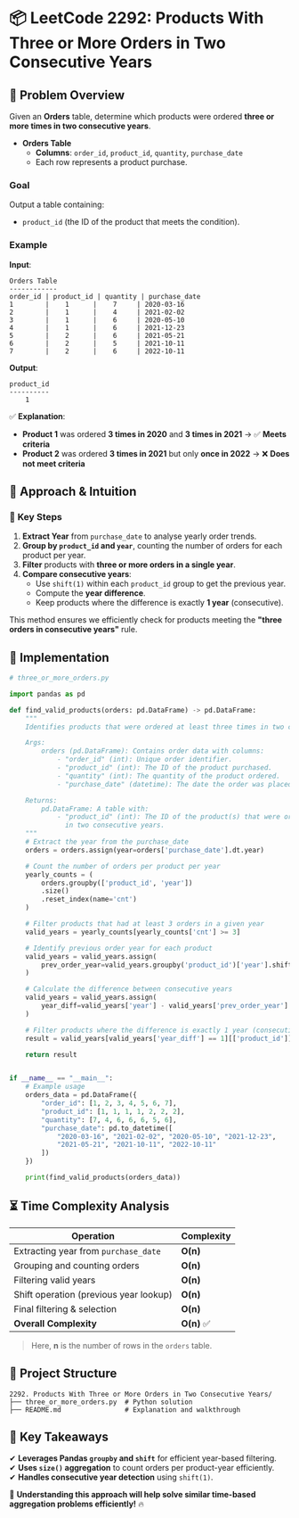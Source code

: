 # 📦 **LeetCode 2292: Products With Three or More Orders in Two Consecutive Years**  

## 📌 **Problem Overview**  
Given an **Orders** table, determine which products were ordered **three or more times in two consecutive years**.

- **Orders Table**  
  - **Columns**: `order_id`, `product_id`, `quantity`, `purchase_date`
  - Each row represents a product purchase.  

### **Goal**  
Output a table containing:
- `product_id` (the ID of the product that meets the condition).

### **Example**  
**Input**:  
```
Orders Table
------------
order_id | product_id | quantity | purchase_date
1        |    1      |    7     | 2020-03-16
2        |    1      |    4     | 2021-02-02
3        |    1      |    6     | 2020-05-10
4        |    1      |    6     | 2021-12-23
5        |    2      |    6     | 2021-05-21
6        |    2      |    5     | 2021-10-11
7        |    2      |    6     | 2022-10-11
```

**Output**:  
```
product_id
----------
    1
```

✅ **Explanation**:  
- **Product 1** was ordered **3 times in 2020** and **3 times in 2021** → ✅ **Meets criteria**  
- **Product 2** was ordered **3 times in 2021** but only **once in 2022** → ❌ **Does not meet criteria**  

## 🚀 **Approach & Intuition**  

### 🔹 **Key Steps**  
1. **Extract Year** from `purchase_date` to analyse yearly order trends.  
2. **Group by `product_id` and `year`**, counting the number of orders for each product per year.  
3. **Filter** products with **three or more orders in a single year**.  
4. **Compare consecutive years**:
   - Use `shift(1)` within each `product_id` group to get the previous year.
   - Compute the **year difference**.
   - Keep products where the difference is exactly **1 year** (consecutive).  

This method ensures we efficiently check for products meeting the **"three orders in consecutive years"** rule.

## 📝 **Implementation**  

```python
# three_or_more_orders.py

import pandas as pd

def find_valid_products(orders: pd.DataFrame) -> pd.DataFrame:
    """
    Identifies products that were ordered at least three times in two consecutive years.

    Args:
        orders (pd.DataFrame): Contains order data with columns:
            - "order_id" (int): Unique order identifier.
            - "product_id" (int): The ID of the product purchased.
            - "quantity" (int): The quantity of the product ordered.
            - "purchase_date" (datetime): The date the order was placed.

    Returns:
        pd.DataFrame: A table with:
            - "product_id" (int): The ID of the product(s) that were ordered three or more times
              in two consecutive years.
    """
    # Extract the year from the purchase_date
    orders = orders.assign(year=orders['purchase_date'].dt.year)

    # Count the number of orders per product per year
    yearly_counts = (
        orders.groupby(['product_id', 'year'])
        .size()
        .reset_index(name='cnt')
    )

    # Filter products that had at least 3 orders in a given year
    valid_years = yearly_counts[yearly_counts['cnt'] >= 3]

    # Identify previous order year for each product
    valid_years = valid_years.assign(
        prev_order_year=valid_years.groupby('product_id')['year'].shift(1)
    )

    # Calculate the difference between consecutive years
    valid_years = valid_years.assign(
        year_diff=valid_years['year'] - valid_years['prev_order_year']
    )

    # Filter products where the difference is exactly 1 year (consecutive years)
    result = valid_years[valid_years['year_diff'] == 1][['product_id']].drop_duplicates()

    return result


if __name__ == "__main__":
    # Example usage
    orders_data = pd.DataFrame({
        "order_id": [1, 2, 3, 4, 5, 6, 7],
        "product_id": [1, 1, 1, 1, 2, 2, 2],
        "quantity": [7, 4, 6, 6, 6, 5, 6],
        "purchase_date": pd.to_datetime([
            "2020-03-16", "2021-02-02", "2020-05-10", "2021-12-23",
            "2021-05-21", "2021-10-11", "2022-10-11"
        ])
    })

    print(find_valid_products(orders_data))
```

## ⏳ **Time Complexity Analysis**  

| Operation                             | Complexity |
|---------------------------------------|------------|
| Extracting year from `purchase_date`  | **O(n)** |
| Grouping and counting orders          | **O(n)** |
| Filtering valid years                 | **O(n)** |
| Shift operation (previous year lookup)| **O(n)** |
| Final filtering & selection           | **O(n)** |
| **Overall Complexity**                | **O(n)** ✅ |

> Here, **n** is the number of rows in the `orders` table.  

## 📂 **Project Structure**  

```
2292. Products With Three or More Orders in Two Consecutive Years/
├── three_or_more_orders.py  # Python solution
├── README.md                # Explanation and walkthrough
```

## 🎯 **Key Takeaways**  
✔ **Leverages Pandas `groupby` and `shift`** for efficient year-based filtering.  
✔ **Uses `size()` aggregation** to count orders per product-year efficiently.  
✔ **Handles consecutive year detection** using `shift(1)`.  

🚀 **Understanding this approach will help solve similar time-based aggregation problems efficiently!** 🔥